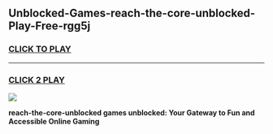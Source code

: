 
## Unblocked-Games-reach-the-core-unblocked-Play-Free-rgg5j
<h3>
<a href="https://premium76.site?title=reach-the-core-unblocked&ref=10A">CLICK TO PLAY</a></h3>
<hr>

<h3>
<a href="https://premium76.site?title=reach-the-core-unblocked&ref=10A">CLICK 2 PLAY</a>
  
</h3>

<a href="https://premium76.site?title=reach-the-core-unblocked&ref=10A"><img src="https://clearcache.store/games.png"></a>


**reach-the-core-unblocked games unblocked: Your Gateway to Fun and Accessible Online Gaming**
